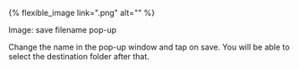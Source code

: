 ---
---

{% flexible_image link=".png" alt="" %}

Image: save filename pop-up

Change the name in the pop-up window and tap on save. You will be able to select the destination folder after that.